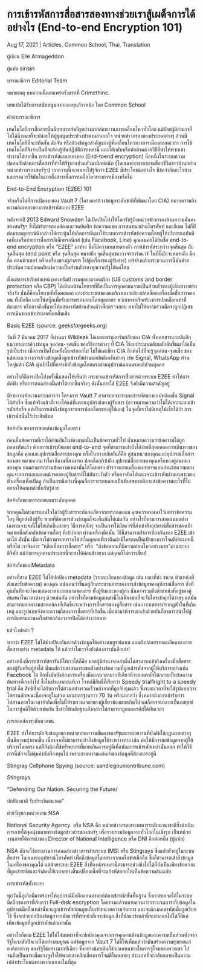 # การเข้ารหัสการสื่อสารสองทางช่วยเราสู้เผด็จการได้อย่างไร (End-to-end Encryption 101)

Aug 17, 2021 | Articles, Common School, Thai, Translation





ผู้เขียน Elle Armageddon

ผู้แปล sirisiri

บรรณาธิการ Editorial Team

หมายเหตุ บทความนี้เผยแพร่ครั้งแรกที่ Crimethinc.

บทแปลได้รับการสนับสนุนจากกองทุนก้าวหน้า โดย Common School

คำนำบรรณาธิการ

เทคโนโลยีการสื่อสารนั้นมีบทบาทสำคัญอย่างมากต่อขบวนการเคลื่อนไหวทั่วโลก แต่ฝ่ายผู้มีอำนาจก็ไม่ได้นิ่งเฉยที่จะปล่อยให้ผู้ชุมนุมประท้วงทำตามอำเภอใจ หน่วยข่าวกรองของประเทศต่างๆ ล้วนมีเทคโนโลยีที่จะสกัดกั้น ดักจับ หรือล้วงข้อมูลสำคัญของผู้ที่เคลื่อนไหวทางการเมืองตลอดเวลา การใช้เทคโนโลยีจึงจำเป็นที่จะต้องรู้ทันปฏิบัติการเหล่านี้ และโต้กลับหรือต่อต้านด้วยวิธีที่ทำให้พวกเขาทำงานได้ยากขึ้น การเข้ารหัสแบบสองทาง (End-toend encryption) คือหนึ่งในระบบความปลอดภัยด้านการสื่อสารที่ทำให้รัฐบาลปวดหัวมานักต่อนัก (โดยเฉพาะพวกชอบเสือกชีวิตชาวบ้านอย่างหน่วยข่าวกรองสหรัฐฯ) บทความนี้จะพาเราไปรู้จักว่า E2EE มีประโยชน์อย่างไร มีข้อจำกัดอะไรบ้าง และเราควรใช้มันในการสื่อสารเพื่อการเคลื่อไหวทางการเมืองหรือไม่



End-to-End Encryption (E2EE) 101

จริงหรือไม่ที่การเปิดเผยของ Vault 7 (โครงการล้วงข้อมูลระดับชาติที่พัฒนาโดย CIA) หมายความถึงความล้มเหลวของการเข้ารหัสแบบ E2EE

หลังจากปี 2013 Edward Snowden ได้เปิดเปิดโปงให้โลกรับรู้ถึงหน่วยข่าวกรองด้านความมั่นคงของสหรัฐฯ ซึ่งได้ทำการสอดส่องและจดบันทึก ข้อความแชต การสนทนาผ่านโทรศัพท์ และอีเมล ไม่กี่ปีต่อมาเหตุการณ์ดังกล่าวได้กระตุ้นให้เกิดการหันมาใช้ระบบการเข้ารหัสข้อความโดยผู้ให้บริการแอปพลิเคชั่นเครือข่ายการสื่อสารอีเล็กทรอนิกส์ (เช่น Facebook, Line) คุณคงเคยได้ยินชื่อ end-to-end encryption หรือ “E2EE” มาบ้าง ซึ่งก็มีความหมายตรงตัว การเข้ารหัสระหว่างจุดสิ้นสุด กับ จุดสิ้นสุด (end point หรือ จุดสิ้นสุด หมายถึง จุดสิ้นสุดของวงจรฮาร์ดแวร์ ในที่นี้มักจะหมายถึง มือถือ คอมพิวเตอร์ หรือเครื่องของผู้ส่งสาร ไปสู่เครื่องของผู้รับสาร) แท้จริงแล้วกระบวนการนี้มันช่วยประกันความปลอดภัยแง่ความเป็นส่วนตัวของคุณจากรัฐได้แค่ไหน

ตั้งแต่การเข้ารับตำแหน่งของทรัมป์ กรมศุลกากรอเมริกา (US customs and border protection หรือ CBP) ได้เดินหน้านโยบายที่ถือเป็นการคุกคามความเป็นส่วนตัวของผู้เดินทางอย่างจริงจัง นั่นก็คือนโยบายที่ทั้งคนนอก และประชาชนของอเมริกาเองจะต้องปลดล็อกเครื่องมือสื่อสารของตน ทั้งมือถือ และโน้ตบุ๊กเพื่อรับการตรวจสอบโดยศุลกากร พวกเขาจะเรียกร้องการปลดล็อกเท่าที่ต้องการ หรืออาจถึงขั้นขอให้แสดงรหัสผ่านส่วนตัวเพื่อตรวจสอบ หากไม่ให้ความร่วมมือจะถูกปฎิเสธการเดินทางเข้าประเทศโดยสิ้นเชิง

Basic E2EE (source: geeksforgeeks.org)

วันที่ 7 มีนาคม 2017 ที่ผ่านมา Wikileak ได้เผยแพร่ขุมทรัพย์ลับของ CIA ทั้งเอกสารและบันทึกแนวทางการล้วงข้อมูล จุดอ่อน-จุดแข็ง ของวิธีการต่างๆ ที่ CIA ใช้งบประมาณลับผลักดันขึ้นมาให้เป็นรูปเป็นร่าง เมื่อการเปิดโปงครั้งนี้แพร่ออกไป ไม่ใช่แค่เพียง CIA อีกต่อไปที่จะรู้จุดอ่อน-จุดแข็ง ของแต่ละแนวทางการล้วงข้อมูลซึ่งถูกเข้ารหัสผ่านแอปพลิเคชันต่างๆ เช่น Signal, WhatsApp ส่วนใหญ่แล้ว CIA มุ่งเป้าไปที่การเข้าถึงข้อมูลโดยตรงผ่านอุปกรณ์แอนดรอยด์ส่วนบุคคล

อย่างไรก็ดีการเปิดโปงครั้งนี้แสดงให้เห็นว่า กระบวนเข้ารหัสการสื่อสารด้วยระบบ E2EE ทำให้การดักฟัง หรือการสอดส่องนั้นทำได้ยากขึ้นจริงๆ ดังนั้นการใช้ E2EE จึงยังมีความสำคัญอยู่

มีรายงานจำนวนมากกล่าวว่า โครงการ Vault 7 สามารถเจาะระบบเข้ารหัสของแอปพลิเคชั่น Signal ได้สำเร็จ ซึ่งแท้จริงแล้วก็เจาะได้แค่ขั้นตอนอุปกรณ์ของผู้รับสาร (อาจหมายความว่าไม่ได้เจาะระบบเข้ารหัสสำเร็จ แต่เป็นการเข้าถึงข้อมูลจากการปลดล็อกของผู้ใช้เอง) ในจุดนี้เราไม่มีเหตุให้เชื่อได้ว่า การเข้ารหัสนั้นไร้ประสิทธิผล

ข้อจำกัด ของการสอดส่องข้อมูลโดยตรง

ก่อนอื่นข้อความที่เราได้อ่านกันในช่องแชตนั้นเป็นข้อความทั่วไป นั่นหมายความว่าข้อความได้ถูกถอดรหัสแล้ว ด้วยการเข้ารหัสแบบ end-to-end จุดที่สามารถเข้าถึงได้ง่ายที่สุดตลอดการเดินทางของข้อมูลคือ คุณและอุปกรณ์สื่อสารของคุณ หรือในทางกลับกันก็คือ คู่สนทนาของคุณและอุปกรณ์สื่อสารของเขา หมายความว่าใครก็ตามที่สามารถ ปลดล็อก/เข้าถึง อุปกรณ์สื่อสารของคุณหรือของคู่สนทนาของคุณ ย่อมสามารถอ่านข้อความเหล่านั้นได้โดยตรง ตำรวจนอกเครื่องแบบอาจแอบอ่านข้อความของคุณจากการแอบมองหน้าจอของผู้รับสารที่ไม่ทันระวังตัว หรืออาจยึดไปและเจาะเข้ารหัสผ่านเฉพาะของตัวเครื่องเพื่อเปิดดู ถ้าเป็นกรณีอย่างนี้คุณก็ควรจะรอบคอบเป็นพิเศษหากคิดจะส่งข้อความอะไรที่ไม่อยากให้คนเหล่านั้นรับรู้ด้วย

ข้อจำกัดของการสอดแนมระดับบุคคล

หากคุณไม่สามารถแน่ใจได้ว่าผู้รับสารจะปลอดภัยจากการสอดแนม คุณควรคาดเดาไว้เลยว่าข้อความใดๆ ที่ถูกส่งถึงผู้รับ พวกที่ต้องการล้วงข้อมูลก็จะเห็นมันได้เช่นกัน อย่างไรก็ตามการสอดแนมอย่างเฉพาะเจาะจงนี้ไม่ได้เกิดขึ้นบ่อยๆ วิธีการหลักๆ จะเป็นการใช้มัลแวร์ที่ส่งเข้ายังอุปกรณ์สื่อสารของเป้าหมายเพื่อส่งกลับข้อความใดๆ ที่เข้า/ออก ผ่านเครื่องมือนั้น วิธีนี้สามารถฝ่าการป้องกันของ E2EE เข้ามาได้ ดังนั้น เมื่อเราไม่สามารถทราบได้ว่าในบุคคลที่เราติดต่อมีใครตกเป็นเป้าของการโจมตีประเภทนี้หรือไม่ เราจึงควร “หลีกเลี่ยงการสื่อสาร” หรือ  “ส่งข้อความที่มีความอ่อนไหวอย่างมาก”ผ่านระบบดิจิทัล แม้ว่าการคุกคามประเภทนี้จะหาได้ค่อนข้างยาก แต่คุณก็ไม่ควรเสี่ยง!

ข้อจำกัดของ Metadata

อย่างที่สาม E2EE ไม่ได้ปกป้อง metadata (รายละเอียดของข้อมูล เช่น เวลาที่ส่ง ขนาด ตำแหน่งที่ส่งและรับข้อความ) ของคุณ แน่นอนว่าขึ้นอยู่กับกระบวนการของการส่งข้อมูลของอุปกรณ์สื่อสาร สิ่งที่ถูกบันทึกจะยังคงแสดงเวลาและขนาดของสาร ทั้งผู้รับและของผู้ส่ง นั่นอาจรวมถึงตำแหน่งที่อยู่ของคู่สนทนาในเวลาต่างๆ ด้วยเช่นกัน อย่างไรก็ตามข้อมูลเหล่านี้ไม่เพียงพอที่จะจับใครเข้าคุกได้ง่ายๆ แต่มันสามารถบอกความสอดคล้องที่เกิดขึ้นระหว่างการสื่อสารของคู่สื่อสาร เช่นเบาะแสการปรากฏตัวในที่เกิดเหตุ และรูปแบบจังหวะความถี่ของการสื่อสารที่เกิดขึ้น เมื่อนำมาพิจารณาเข้าด้วยกันก็สามารถนำไปสู่การติดตามผ่านเครือข่ายกล้องวงจรปิดได้อย่างง่ายดาย

แล้วไงต่อล่ะ ?

หากว่า E2EE ไม่ได้ช่วยป้องกันการล้วงข้อมูลได้อย่างสมบูรณ์แบบ แถมยังปล่อยรายละเอียดของการสื่อสารอย่าง metadata ได้ แล้วทำไมเราจึงยังต้องการมันอีกเล่า!

อย่างหนึ่งที่การเข้ารหัสการันตีให้เราได้ก็คือ หากผู้มีอำนาจเหล่านั้นไม่สามารถเข้าถึงเครื่องมือสื่อสารของผู้รับหรือผู้ส่งได้ นั่นแปลว่าเขาสามารถขอตัวอย่างข้อความที่ถูกเข้ารหัสจากผู้ให้บริการอย่างเช่น Facebook ได้ อีกทั้งมันยังต้องการเครื่องมือและเวลามากทีเดียวที่จะถอดรหัสให้กลายเป็นข้อความต้นทางที่เราส่งไป ซึ่งในประเทศอเมริกา โจทก์มีสิทธิ์ที่เรียกว่า Speedy trial1right to a speedy trial คือ สิทธิที่จะได้รับการไต่สวนอย่างรวดเร็วหลังจากที่ถูกจับกุมแล้ว ซึ่งระยะเวลาที่จะใช้รูปแบบการไต่สวนลักษณะนี้อาจอยู่ในช่วงเวลามาตรฐานราว 70 วัน หรือมากกว่า ซึ่งหมายถึงการเข้ารับการไต่สวนภายในเวลาจำกัดเพื่อไม่ให้รบกวนเวลาของผู้เกี่ยวข้องมากเกินไป แต่ก็อาจจะกลายเป็นกลยุทธ์ในการสู้คดีได้ด้วยเช่นกัน ซึ่งทำให้หลักฐานดังกล่าวไม่สามารถถูกถอดรหัสได้ทันเวลา

การสอดส่องระดับมวลชน

E2EE ทำให้การดักจับข้อมูลของหน่วยงานความมั่นคงของรัฐและหน่วยงานที่บังคับใช้กฎหมายต่างๆ นั้นมีความยุ่งยากขึ้น เนื่องจากไม่สามารถเข้าถึงข้อมูลได้ระหว่างทาง เช่น ต่อให้มีการขอข้อมูลจากผู้ให้บริการโดยตรง แต่ก็ยังต้องใช้ทรัพยากรที่มากเกินควรอยู่ดีเพื่อปลดการเข้ารหัสเหล่านั้นออก ทำให้วิธีการนี้มักจะไม่คุ้มค่ากับที่ลงทุนไป เพราะขาดความแม่นยำของข้อมูลที่ต้องการอยู่ดี

Stingray Cellphone Spying (source: sandiegouniontribune.com)

Stingrays

“Defending Our Nation. Securing the Future/

ปกป้องชาติ รับประกันอนาคต”

คำขวัญของหน่วยงาน NSA

National Security Agency  หรือ NSA คือ หน่วยข่าวกรองทางทหารระดับนานาชาติซึ่งดำเนินการภายใต้จุดมุ่งหมายทางข้อมูลข่าวสารของสหรัฐ เพื่อรวบรวมข้อมูลจากทั่วโลกในเชิงรุก เป็นหน่วยงานภายใต้การนำของ Director of National Intelligence หรือ DNI อีกต่อหนึ่ง (ผู้แปล)

NSA มักจะใช้กระบวนการสอดส่องข่าวสารผ่านระบบ IMSI หรือ Stingrays ซึ่งแฝงตัวอยู่ในระบบสื่อสาร โดยเฉพาะอุปกรณ์โทรศัพท์ เพื่อดึงข้อมูลโดยตรงจากเครือข่ายมือถือ ซึ่งก็สามารถเข้าถึงข้อมูลในเครื่องของคุณได้ แต่ด้วยระบบ E2EE สิ่งที่องค์กรเหล่านี้สามารถช่วงชิงไปได้ก็ยังเป็นเพียงข้อความที่ถูกเข้ารหัสและจำต้องใช้เวลาอย่างสิ้นเปลืองเพื่อที่จะแก้รหัสออกให้เป็นข้อความต้นฉบับ

การเข้ารหัสทั้งระบบ

ทุกวันนี้กูเกิลมีมาตรการให้อุปกรณ์มือถือแอนดรอยด์ต้องเข้ารหัสขั้นพื้นฐาน ซึ่งเราพบเจอได้ในระบบมือถือของเราที่เรียกว่า Full-disk encryption โดยรวมแล้วหมายความว่ากระบวนการเก็บข้อมูลในอุปกรณ์มือถือเหล่านั้นจะถูกเข้ารหัสก่อนถูกเก็บเข้าหน่วยความจำถาวร และจะต้องถอดรหัสเมื่อถูกเรียกใช้ ซึ่งจะช่วยปกป้องข้อมูลจากมัลแวร์ที่ทำหน้าที่เจาะข้อมูล สิ่งที่มัลแวร์เหล่านี้จะนำออกไปได้ก็มีแค่เพียงข้อมูลที่ถูกเข้ารหัสแล้วเท่านั้น

อย่างไรก็ตาม E2EE ไม่ใช่โล่มนตราที่จะปกป้องคุณจากการคุกคามด้านข้อมูลและความเป็นส่วนตัวจากรัฐในระดับปัจเจกได้อย่างสมบูรณ์ แต่ข้อมูลจาก Vault 7 ได้ชี้ให้เห็นแล้วว่ามันสร้างความยุ่งยากแก่องค์กรต่างๆ ของรัฐได้อย่างมากทีเดียว ซึ่งอย่างน้อยมันก็ช่วยลดหนทางในการจู่โจมของพวกเขา ไปจนถึงเป็นการเพิ่มแรงจูงใจให้พวกเขาหลีกเลี่ยงการโจมตีในหลายๆ ประเภทที่จะกลับกลายเป็นความเปล่าประโยชน์ของพวกเขาเองในที่สุด